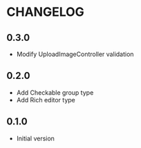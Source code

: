 # CHANGELOG

## 0.3.0
- Modify UploadImageController validation

## 0.2.0
- Add Checkable group type
- Add Rich editor type

## 0.1.0
- Initial version
